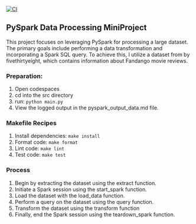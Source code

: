 [![CI](https://github.com/nogibjj/MiniProject10-njs35/actions/workflows/python-ci.yml/badge.svg)](https://github.com/nogibjj/MiniProject10-njs35/actions/workflows/python-ci.yml)

## PySpark Data Processing MiniProject
This project focuses on leveraging PySpark for processing a large dataset. The primary goals include performing a data transformation and incorporating a Spark SQL query. To achieve this, I utilize a dataset from by fivethirtyeight, which contains information about Fandango movie reviews.

### Preparation:
1. Open codespaces
2. cd into the src directory
3. run: `python main.py`
4. View the logged output in the pyspark_output_data.md file.

### Makefile Recipes
1. Install dependencies: `make install`
1. Format code: `make format`
2. Lint code: `make lint`
3. Test code: `make test`

### Process
1. Begin by extracting the dataset using the extract function.
2. Initiate a Spark session using the start_spark function.
3. Load the dataset with the load_data function.
4. Perform a query on the dataset using the query function.
6. Transform the dataset using the transform function
7. Finally, end the Spark session using the teardown_spark function.